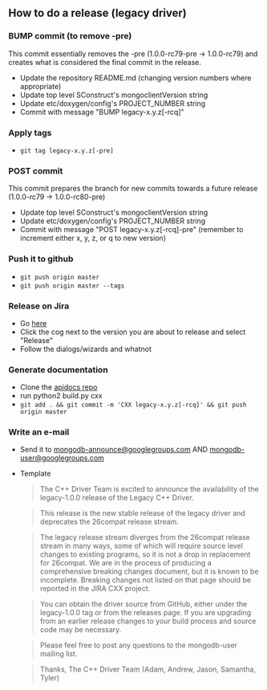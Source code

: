 ## How to do a release (legacy driver)

### BUMP commit (to remove -pre)

This commit essentially removes the -pre (1.0.0-rc79-pre -> 1.0.0-rc79) and creates what is considered the final commit in the release.

 - Update the repository README.md (changing version numbers where appropriate)
 - Update top level SConstruct's mongoclientVersion string
 - Update etc/doxygen/config's PROJECT_NUMBER string
 - Commit with message "BUMP legacy-x.y.z[-rcq]"

### Apply tags

 - `git tag legacy-x.y.z[-pre]`

### POST commit

This commit prepares the branch for new commits towards a future release (1.0.0-rc79 -> 1.0.0-rc80-pre)

 - Update top level SConstruct's mongoclientVersion string
 - Update etc/doxygen/config's PROJECT_NUMBER string
 - Commit with message "POST legacy-x.y.z[-rcq]-pre" (remember to increment either x, y, z, or q to new version)

### Push it to github

 - `git push origin master`
 - `git push origin master --tags`

### Release on Jira

 - Go [here](https://jira.mongodb.org/plugins/servlet/project-config/CXX/versions)
 - Click the cog next to the version you are about to release and select "Release"
 - Follow the dialogs/wizards and whatnot

### Generate documentation

 - Clone the [apidocs repo](https://github.com/mongodb/apidocs)
 - run python2 build.py cxx
 - `git add . && git commit -m 'CXX legacy-x.y.z[-rcq]' && git push origin master`

### Write an e-mail

 - Send it to mongodb-announce@googlegroups.com AND mongodb-user@googlegroups.com
 - Template

   > The C++ Driver Team is excited to announce the availability of the legacy-1.0.0 release of the Legacy C++ Driver.

   > This release is the new stable release of the legacy driver and deprecates the 26compat release stream.

   > The legacy release stream diverges from the 26compat release stream in many ways, some of which will require source level changes to existing programs, so it is not a drop in replacement for 26compat. We are in the process of producing a comprehensive breaking changes document, but it is known to be incomplete. Breaking changes not listed on that page should be reported in the JIRA CXX project.

   > You can obtain the driver source from GitHub, either under the legacy-1.0.0 tag or from the releases page. If you are upgrading from an earlier release changes to your build process and source code may be necessary.

   > Please feel free to post any questions to the mongodb-user mailing list.

   > Thanks,
The C++ Driver Team (Adam, Andrew, Jason, Samantha, Tyler)